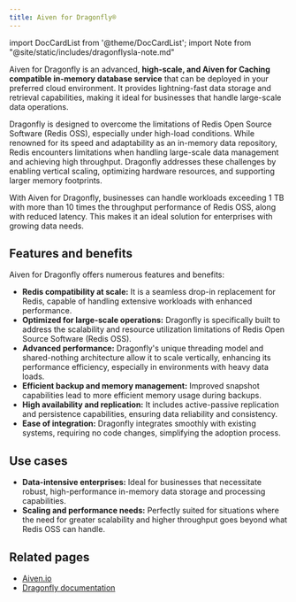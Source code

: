 ```yaml
---
title: Aiven for Dragonfly®
---
```


import DocCardList from '@theme/DocCardList';
import Note from "@site/static/includes/dragonflysla-note.md"

Aiven for Dragonfly is an advanced, **high-scale, and Aiven for Caching compatible in-memory database service** that can be deployed in your preferred cloud environment.
It provides lightning-fast data storage and retrieval capabilities, making it ideal for
businesses that handle large-scale data operations.

Dragonfly is designed to overcome the limitations of Redis Open Source
Software (Redis OSS), especially under high-load conditions. While
renowned for its speed and adaptability as an in-memory data repository,
Redis encounters limitations when handling large-scale data management
and achieving high throughput. Dragonfly addresses these challenges by
enabling vertical scaling, optimizing hardware resources, and supporting
larger memory footprints.

With Aiven for Dragonfly, businesses can handle workloads exceeding 1 TB
with more than 10 times the throughput performance of Redis OSS, along
with reduced latency. This makes it an ideal solution for enterprises
with growing data needs.

<Note/>

## Features and benefits

Aiven for Dragonfly offers numerous features and benefits:

-   **Redis compatibility at scale:** It is a seamless drop-in
    replacement for Redis, capable of handling extensive workloads with
    enhanced performance.
-   **Optimized for large-scale operations:** Dragonfly is specifically
    built to address the scalability and resource utilization
    limitations of Redis Open Source Software (Redis OSS).
-   **Advanced performance:** Dragonfly's unique threading model and
    shared-nothing architecture allow it to scale vertically, enhancing
    its performance efficiency, especially in environments with heavy
    data loads.
-   **Efficient backup and memory management:** Improved snapshot
    capabilities lead to more efficient memory usage during backups.
-   **High availability and replication:** It includes active-passive
    replication and persistence capabilities, ensuring data reliability
    and consistency.
-   **Ease of integration:** Dragonfly integrates smoothly with existing
    systems, requiring no code changes, simplifying the adoption
    process.

## Use cases

-   **Data-intensive enterprises:** Ideal for businesses that
    necessitate robust, high-performance in-memory data storage and
    processing capabilities.
-   **Scaling and performance needs:** Perfectly suited for situations
    where the need for greater scalability and higher throughput goes
    beyond what Redis OSS can handle.

<!-- vale off -->
## Related pages
<!-- vale on -->

- [Aiven.io](https://aiven.io/dragonfly)
- [Dragonfly documentation](https://www.dragonflydb.io/docs)
